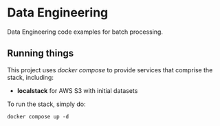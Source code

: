 # Data Engineering

Data Engineering code examples for batch processing.

## Running things

This project uses _docker compose_ to provide services that comprise the stack, including:
- **localstack** for AWS S3 with initial datasets

To run the stack, simply do:
```shell
docker compose up -d
```
